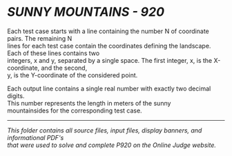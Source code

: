# ***SUNNY MOUNTAINS - 920***

Each test case starts with a line containing the number N of coordinate pairs. The remaining N<br>
lines for each test case contain the coordinates defining the landscape. Each of these lines contains two<br>
integers, x and y, separated by a single space. The first integer, x, is the X-coordinate, and the second,<br>
y, is the Y-coordinate of the considered point.<br>

Each output line contains a single real number with exactly two decimal digits. <br>
This number represents the length in meters of the sunny<br>
mountainsides for the corresponding test case.<br>

-------------------------

*This folder contains all source files, input files, display banners, and informational PDF's<br>
that were used to solve and complete P920 on the Online Judge website.*
